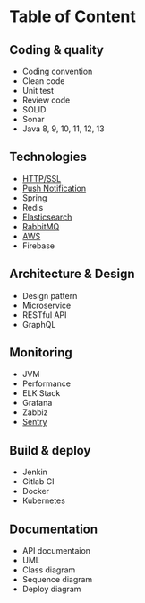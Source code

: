 # Table of Content
## Coding & quality
- Coding convention
- Clean code
- Unit test
- Review code
- SOLID
- Sonar
- Java 8, 9, 10, 11, 12, 13

## Technologies
- [HTTP/SSL](01_https_ssl)
- [Push Notification](02_push_notification)
- Spring
- Redis
- [Elasticsearch](04_elasticsearch)
- [RabbitMQ](05_rabbitmq)
- [AWS](06_aws)
- Firebase

## Architecture & Design
- Design pattern
- Microservice
- RESTful API
- GraphQL

## Monitoring
- JVM
- Performance
- ELK Stack
- Grafana
- Zabbiz
- [Sentry](08_sentry)

## Build & deploy
- Jenkin
- Gitlab CI
- Docker
- Kubernetes

## Documentation
- API documentaion
- UML
- Class diagram
- Sequence diagram
- Deploy diagram
